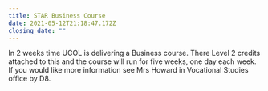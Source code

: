 ```yaml
---
title: STAR Business Course
date: 2021-05-12T21:18:47.172Z
closing_date: ""
---
```

In 2 weeks time UCOL is delivering a Business course. There Level 2 credits attached to this and the course will run for five weeks, one day each week. If you would like more information see Mrs Howard in Vocational Studies office by D8.
